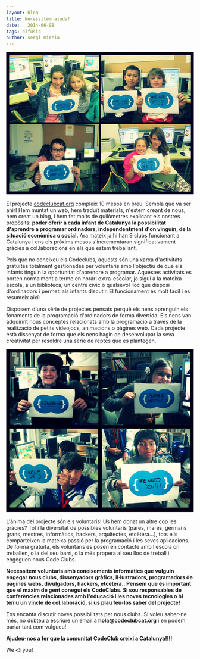 ```yaml
---
layout: blog
title: Necessitem ajuda!
date:   2014-06-08 
tags: difusio
author: sergi mireia
---
```


![help1](/blog/images_blog/help_us_1.png)

El projecte [codeclubcat.org](http://codeclubcat.org) compleix 10 mesos en breu. Sembla que va ser ahir! Hem muntat un web, hem traduït materials, n'estem creant de nous, hem creat un blog, i hem fet molts de quilòmetres explicant els nostres propòsits: __poder oferir a cada infant de Catalunya la possibilitat d'aprendre a programar ordinadors, independentment d'on vinguin, de la situació econòmica o social.__ Ara mateix ja hi han 9 clubs funcionant a Catalunya i ens els pròxims mesos s'incrementaran significativament gràcies a col.laboracions en els que estem treballant.

Pels que no coneixeu els Codeclubs, aquests són una xarxa d'activitats gratuïtes totalment gestionades per voluntaris amb l'objectiu de que els infants tinguin la oportunitat d'aprendre a programar. Aquestes activitats es porten normalment a terme en horari extra-escolar, ja sigui a la mateixa escola, a un biblioteca, un centre cívic o qualsevol lloc que disposi d'ordinadors i permeti als infants discutir. El funcionament és molt fàcil i es resumeix així:

Disposem d'una sèrie de projectes pensats perquè els nens aprenguin els fonaments de la programació d'ordinadors de forma divertida. Els nens van adquirint nous conceptes relacionats amb la programació a través de la realització de petits videojocs, animacions o pàgines web. Cada projecte està dissenyat de forma que els nens hagin de desenvolupar la seva creativitat per resoldre una sèrie de reptes que es plantegen.

![help2](/blog/images_blog/help_us_2.png)


L'ànima del projecte són els voluntaris! Us hem donat un altre cop les gràcies? Tot i la diversitat de possibles voluntaris (pares, mares, germans grans, mestres, informàtics, hackers, arquitectes, etcètera...), tots ells comparteixen la mateixa passió per la programació i les seves aplicacions. De forma gratuïta, els voluntaris es posen en contacte amb l'escola on treballen, o la del seu barri, o la més propera al seu lloc de treball i engeguen nous Code Clubs.

__Necessitem voluntaris amb coneixements informàtics que vulguin engegar nous clubs, dissenyadors gràfics, il·lustradors, programadors de pàgines webs, divulgadors, hackers, etcètera.. Pensem que és important que el màxim de gent conegui els CodeClubs. Si sou responsables de conferències relacionades amb l'educació i les noves tecnologies o hi teniu un vincle de col.laboració, si us plau feu-los saber del projecte!__

Ens encanta discutir noves possibilitats per nous clubs. Si voleu saber-ne més, no dubteu a escriure un email a __hola@codeclubcat.org__ i en podem parlar tant com vulgueu! 

__Ajudeu-nos a fer que la comunitat CodeClub creixi a Catalunya!!!!__ 


We ```<3``` you!







    

